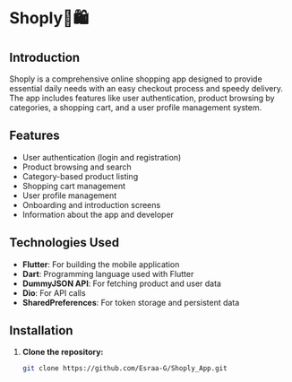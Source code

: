 # Shoply🛒🛍️

## Introduction
Shoply is a comprehensive online shopping app designed to provide essential daily needs with an easy checkout process and speedy delivery.
The app includes features like user authentication, product browsing by categories, a shopping cart, and a user profile management system.

## Features
- User authentication (login and registration)
- Product browsing and search
- Category-based product listing
- Shopping cart management
- User profile management
- Onboarding and introduction screens
- Information about the app and developer

## Technologies Used
- **Flutter**: For building the mobile application
- **Dart**: Programming language used with Flutter
- **DummyJSON API**: For fetching product and user data
- **Dio**: For API calls
- **SharedPreferences**: For token storage and persistent data

## Installation
1. **Clone the repository:**
   ```bash
   git clone https://github.com/Esraa-G/Shoply_App.git
